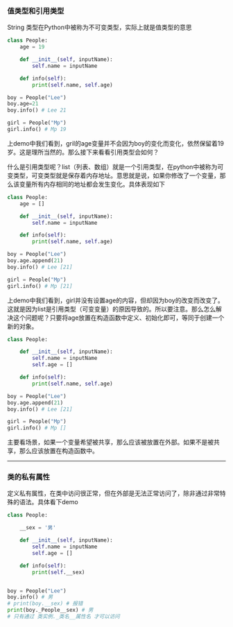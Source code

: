 ### 值类型和引用类型

String 类型在Python中被称为不可变类型，实际上就是值类型的意思

```py
class People:
    age = 19

    def __init__(self, inputName):
        self.name = inputName

    def info(self):
        print(self.name, self.age)

boy = People("Lee")
boy.age=21
boy.info() # Lee 21

girl = People("Mp")
girl.info() # Mp 19
```

上demo中我们看到，gril的age变量并不会因为boy的变化而变化，依然保留着19岁。这是理所当然的。那么接下来看看引用类型会如何？

什么是引用类型呢？list（列表、数组）就是一个引用类型，在python中被称为可变类型，可变类型就是保存着内存地址。意思就是说，如果你修改了一个变量，那么该变量所有内存相同的地址都会发生变化。具体表现如下

```py
class People:
    age = []

    def __init__(self, inputName):
        self.name = inputName

    def info(self):
        print(self.name, self.age)

boy = People("Lee")
boy.age.append(21)
boy.info() # Lee [21]

girl = People("Mp")
girl.info() # Mp [21]
```

上demo中我们看到，girl并没有设置age的内容，但却因为boy的改变而改变了。这就是因为list是引用类型（可变变量）的原因导致的。所以要注意。那么怎么解决这个问题呢？只要将age放置在构造函数中定义、初始化即可，等同于创建一个新的对象。

```py
class People:

    def __init__(self, inputName):
        self.name = inputName
        self.age = []

    def info(self):
        print(self.name, self.age)

boy = People("Lee")
boy.age.append(21)
boy.info() # Lee [21]

girl = People("Mp")
girl.info() # Mp []
```

主要看场景，如果一个变量希望被共享，那么应该被放置在外部。如果不是被共享，那么应该放置在构造函数中。

---

### 类的私有属性

定义私有属性，在类中访问很正常，但在外部是无法正常访问了，除非通过非常特殊的语法。具体看下demo

```py
class People:

    __sex = '男'

    def __init__(self, inputName):
        self.name = inputName
        self.age = []

    def info(self):
        print(self.__sex)


boy = People("Lee")
boy.info() # 男
# print(boy.__sex) # 报错
print(boy._People__sex) # 男 
# 只有通过 类实例._类名__属性名 才可以访问
```



